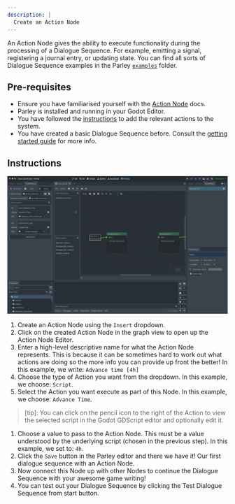 ```yaml
---
description: |
  Create an Action Node
---
```


An Action Node gives the ability to execute functionality during the processing
of a Dialogue Sequence. For example, emitting a signal, registering a journal
entry, or updating state. You can find all sorts of Dialogue Sequence examples
in the Parley
[`examples`](https://github.com/bisterix-studio/parley/tree/main/examples)
folder.

## Pre-requisites

- Ensure you have familiarised yourself with the
  [Action Node](../nodes/action-node.md) docs.
- Parley is installed and running in your Godot Editor.
- You have followed the [instructions](./register-action.md) to add the relevant
  actions to the system.
- You have created a basic Dialogue Sequence before. Consult the
  [getting started guide](./create-dialogue-sequence.md) for more info.

## Instructions

![Create an Action Node](../../../www/static/docs/create-action-node/create-action-node.gif)

1. Create an Action Node using the `Insert` dropdown.
2. Click on the created Action Node in the graph view to open up the Action Node
   Editor.
3. Enter a high-level descriptive name for what the Action Node represents. This
   is because it can be sometimes hard to work out what actions are doing so the
   more info you can provide up front the better! In this example, we write:
   `Advance time [4h]`
4. Choose the type of Action you want from the dropdown. In this example, we
   choose: `Script`.
5. Select the Action you want execute as part of this Node. In this example, we
   choose: `Advance Time`.

> [tip]: You can click on the pencil icon to the right of the Action to view the
> selected script in the Godot GDScript editor and optionally edit it.

1. Choose a value to pass to the Action Node. This must be a value understood by
   the underlying script (chosen in the previous step). In this example, we set
   to: `4h`.
2. Click the `Save` button in the Parley editor and there we have it! Our first
   dialogue sequence with an Action Node.
3. Now connect this Node up with other Nodes to continue the Dialogue Sequence
   with your awesome game writing!
4. You can test out your Dialogue Sequence by clicking the Test Dialogue
   Sequence from start button.
